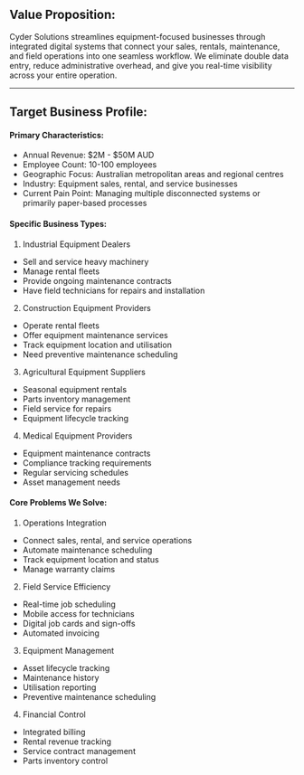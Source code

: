 ## Value Proposition:
Cyder Solutions streamlines equipment-focused businesses through integrated digital systems that connect your sales, rentals, maintenance, and field operations into one seamless workflow. We eliminate double data entry, reduce administrative overhead, and give you real-time visibility across your entire operation.

---
## Target Business Profile:
#### Primary Characteristics:
- Annual Revenue: $2M - $50M AUD
- Employee Count: 10-100 employees
- Geographic Focus: Australian metropolitan areas and regional centres
- Industry: Equipment sales, rental, and service businesses
- Current Pain Point: Managing multiple disconnected systems or primarily paper-based processes

#### Specific Business Types:
1. Industrial Equipment Dealers
- Sell and service heavy machinery
- Manage rental fleets
- Provide ongoing maintenance contracts
- Have field technicians for repairs and installation

2. Construction Equipment Providers
- Operate rental fleets
- Offer equipment maintenance services
- Track equipment location and utilisation
- Need preventive maintenance scheduling

3. Agricultural Equipment Suppliers
- Seasonal equipment rentals
- Parts inventory management
- Field service for repairs
- Equipment lifecycle tracking

4. Medical Equipment Providers
- Equipment maintenance contracts
- Compliance tracking requirements
- Regular servicing schedules
- Asset management needs

#### Core Problems We Solve:
1. Operations Integration
- Connect sales, rental, and service operations
- Automate maintenance scheduling
- Track equipment location and status
- Manage warranty claims

2. Field Service Efficiency
- Real-time job scheduling
- Mobile access for technicians
- Digital job cards and sign-offs
- Automated invoicing

3. Equipment Management
- Asset lifecycle tracking
- Maintenance history
- Utilisation reporting
- Preventive maintenance scheduling

4. Financial Control
- Integrated billing
- Rental revenue tracking
- Service contract management
- Parts inventory control
